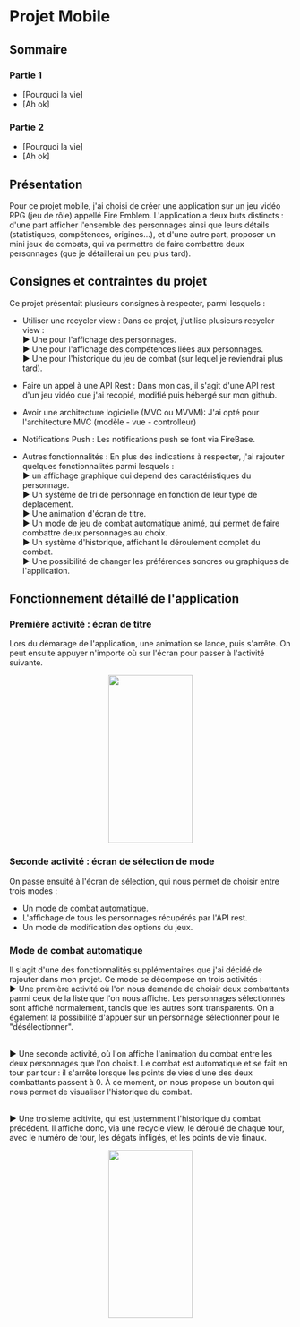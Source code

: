 Projet Mobile
========

## Sommaire
### Partie 1 
* [Pourquoi la vie]
* [Ah ok]
### Partie 2
* [Pourquoi la vie]
* [Ah ok]

## Présentation
Pour ce projet mobile, j'ai choisi de créer une application sur un jeu vidéo RPG (jeu de rôle) appellé Fire Emblem. L'application a deux buts distincts : d'une part afficher l'ensemble des personnages ainsi que leurs détails (statistiques, compétences, origines...), et d'une autre part, proposer un mini jeux de combats, qui va permettre de faire combattre deux personnages (que je détaillerai un peu plus tard).


## Consignes et contraintes du projet
Ce projet présentait plusieurs consignes à respecter, parmi lesquels : 

* Utiliser une recycler view : 
Dans ce projet, j'utilise plusieurs recycler view : 
<br> ► Une pour l'affichage des personnages.
<br> ► Une pour l'affichage des compétences liées aux personnages.
<br> ► Une pour l'historique du jeu de combat (sur lequel je reviendrai plus tard).

* Faire un appel à une API Rest :
Dans mon cas, il s'agit d'une API rest d'un jeu vidéo que j'ai recopié, modifié puis hébergé sur mon github.

* Avoir une architecture logicielle (MVC ou MVVM):
J'ai opté pour l'architecture MVC (modèle - vue - controlleur)

* Notifications Push :
Les notifications push se font via FireBase. 

* Autres fonctionnalités : 
En plus des indications à respecter, j'ai rajouter quelques fonctionnalités parmi lesquels :
<br> ► un affichage graphique qui dépend des caractéristiques du personnage.
<br> ► Un système de tri de personnage en fonction de leur type de déplacement.
<br> ► Une animation d'écran de titre.
<br> ► Un mode de jeu de combat automatique animé, qui permet de faire combattre deux personnages au choix.
<br> ► Un système d'historique, affichant le déroulement complet du combat.
<br> ► Une possibilité de changer les préférences sonores ou graphiques de l'application.

## Fonctionnement détaillé de l'application

### Première activité : écran de titre 
Lors du démarage de l'application, une animation se lance, puis s'arrête. On peut ensuite appuyer n'importe où sur l'écran pour passer à l'activité suivante.
<p align="center">
  <img width="150" height="300" src="https://image.noelshack.com/fichiers/2019/13/1/1553504677-oui.gif">
</p>

### Seconde activité : écran de sélection de mode
On passe ensuité à l'écran de sélection, qui nous permet de choisir entre trois modes :
- Un mode de combat automatique.
- L'affichage de tous les personnages récupérés par l'API rest.
- Un mode de modification des options du jeux.

### Mode de combat automatique
Il s'agit d'une des fonctionnalités supplémentaires que j'ai décidé de rajouter dans mon projet. Ce mode se décompose en trois activités :
<br> ► Une première activité où l'on nous demande de choisir deux combattants parmi ceux de la liste que l'on nous affiche. Les personnages sélectionnés sont affiché normalement, tandis que les autres sont transparents. On a également la possibilité d'appuer sur un personnage sélectionner pour le "désélectionner".

<br> ► Une seconde activité, où l'on affiche l'animation du combat entre les deux personnages que l'on choisit. Le combat est automatique et se fait en tour par tour : il s'arrête lorsque les points de vies d'une des deux combattants passent à 0. À ce moment, on nous propose un bouton qui nous permet de visualiser l'historique du combat.

<br> ► Une troisième acitivité, qui est justemment l'historique du combat précédent. Il affiche donc, via une recycle view, le déroulé de chaque tour, avec le numéro de tour, les dégats infligés, et les points de vie finaux.



<p align="center">
  <img width="150" height="300" src="https://image.noelshack.com/fichiers/2019/12/6/1553363970-capture.png">
</p>
